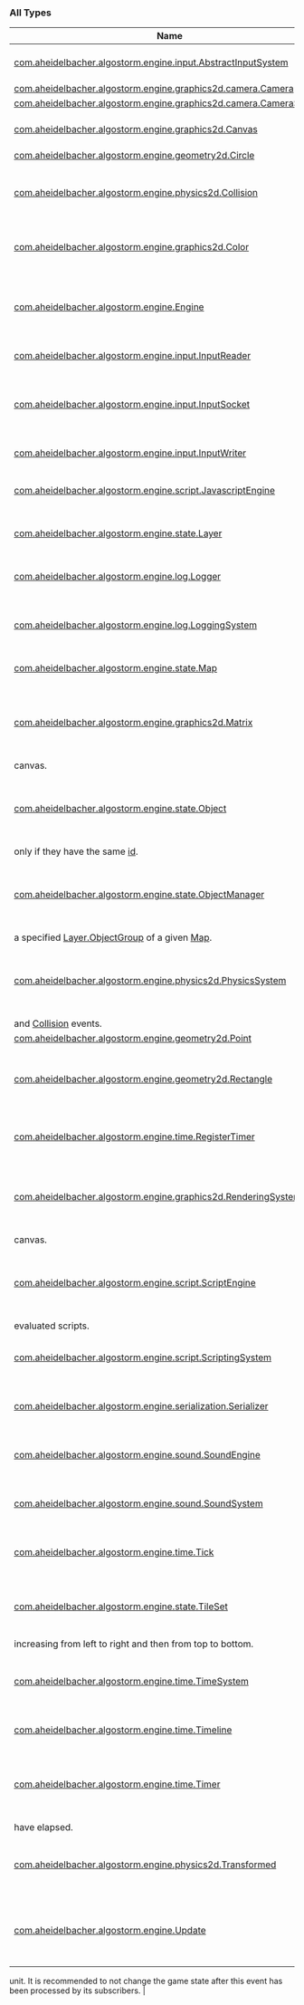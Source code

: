 

### All Types

| Name | Summary |
|---|---|
| [com.aheidelbacher.algostorm.engine.input.AbstractInputSystem](../com.aheidelbacher.algostorm.engine.input/-abstract-input-system/index.md) | A system which handles user input. |
| [com.aheidelbacher.algostorm.engine.graphics2d.camera.Camera](../com.aheidelbacher.algostorm.engine.graphics2d.camera/-camera/index.md) |  |
| [com.aheidelbacher.algostorm.engine.graphics2d.camera.CameraSystem](../com.aheidelbacher.algostorm.engine.graphics2d.camera/-camera-system/index.md) |  |
| [com.aheidelbacher.algostorm.engine.graphics2d.Canvas](../com.aheidelbacher.algostorm.engine.graphics2d/-canvas/index.md) | A canvas that allows `draw` calls. |
| [com.aheidelbacher.algostorm.engine.geometry2d.Circle](../com.aheidelbacher.algostorm.engine.geometry2d/-circle/index.md) |  |
| [com.aheidelbacher.algostorm.engine.physics2d.Collision](../com.aheidelbacher.algostorm.engine.physics2d/-collision/index.md) | An event which signals that [sourceId](../com.aheidelbacher.algostorm.engine.physics2d/-collision/source-id.md) collided with [targetId](../com.aheidelbacher.algostorm.engine.physics2d/-collision/target-id.md). |
| [com.aheidelbacher.algostorm.engine.graphics2d.Color](../com.aheidelbacher.algostorm.engine.graphics2d/-color/index.md) | Utility methods for manipulating colors. |
| [com.aheidelbacher.algostorm.engine.Engine](../com.aheidelbacher.algostorm.engine/-engine/index.md) | An asynchronous engine that runs the game loop on its own private thread. |
| [com.aheidelbacher.algostorm.engine.input.InputReader](../com.aheidelbacher.algostorm.engine.input/-input-reader/index.md) | Allows reading input. |
| [com.aheidelbacher.algostorm.engine.input.InputSocket](../com.aheidelbacher.algostorm.engine.input/-input-socket/index.md) | Thread-safe input socket which allows setting and retrieving inputs. |
| [com.aheidelbacher.algostorm.engine.input.InputWriter](../com.aheidelbacher.algostorm.engine.input/-input-writer/index.md) | Allows writing input. |
| [com.aheidelbacher.algostorm.engine.script.JavascriptEngine](../com.aheidelbacher.algostorm.engine.script/-javascript-engine/index.md) | An interpreter of Javascript files using Mozilla Rhino. |
| [com.aheidelbacher.algostorm.engine.state.Layer](../com.aheidelbacher.algostorm.engine.state/-layer/index.md) | An abstract layer in the game world. |
| [com.aheidelbacher.algostorm.engine.log.Logger](../com.aheidelbacher.algostorm.engine.log/-logger/index.md) | An object which provides logging facilities. |
| [com.aheidelbacher.algostorm.engine.log.LoggingSystem](../com.aheidelbacher.algostorm.engine.log/-logging-system/index.md) | A system which captures all events and logs them. |
| [com.aheidelbacher.algostorm.engine.state.Map](../com.aheidelbacher.algostorm.engine.state/-map/index.md) | A map which contains all the game state. |
| [com.aheidelbacher.algostorm.engine.graphics2d.Matrix](../com.aheidelbacher.algostorm.engine.graphics2d/-matrix/index.md) | Used to apply a sequence of transformations to a bitmap before drawing to the
canvas. |
| [com.aheidelbacher.algostorm.engine.state.Object](../com.aheidelbacher.algostorm.engine.state/-object/index.md) | A physical and renderable object in the game. Two objects are equal if and
only if they have the same [id](../com.aheidelbacher.algostorm.engine.state/-object/id.md). |
| [com.aheidelbacher.algostorm.engine.state.ObjectManager](../com.aheidelbacher.algostorm.engine.state/-object-manager/index.md) | A manager which offers easy creation, deletion and retrieval of objects from
a specified [Layer.ObjectGroup](../com.aheidelbacher.algostorm.engine.state/-layer/-object-group/index.md) of a given [Map](../com.aheidelbacher.algostorm.engine.state/-map/index.md). |
| [com.aheidelbacher.algostorm.engine.physics2d.PhysicsSystem](../com.aheidelbacher.algostorm.engine.physics2d/-physics-system/index.md) | A system that handles [TransformIntent](../com.aheidelbacher.algostorm.engine.physics2d/-physics-system/-transform-intent/index.md) events and publishes [Transformed](../com.aheidelbacher.algostorm.engine.physics2d/-transformed/index.md)
and [Collision](../com.aheidelbacher.algostorm.engine.physics2d/-collision/index.md) events. |
| [com.aheidelbacher.algostorm.engine.geometry2d.Point](../com.aheidelbacher.algostorm.engine.geometry2d/-point/index.md) |  |
| [com.aheidelbacher.algostorm.engine.geometry2d.Rectangle](../com.aheidelbacher.algostorm.engine.geometry2d/-rectangle/index.md) | A rectangle which covers the area `[x, x + width - 1] x [y, y + height - 1]`. |
| [com.aheidelbacher.algostorm.engine.time.RegisterTimer](../com.aheidelbacher.algostorm.engine.time/-register-timer/index.md) | An event which requests the creation of a [timer](../com.aheidelbacher.algostorm.engine.time/-register-timer/timer.md). |
| [com.aheidelbacher.algostorm.engine.graphics2d.RenderingSystem](../com.aheidelbacher.algostorm.engine.graphics2d/-rendering-system/index.md) | A system which handles the rendering of all objects in the game to the screen
canvas. |
| [com.aheidelbacher.algostorm.engine.script.ScriptEngine](../com.aheidelbacher.algostorm.engine.script/-script-engine/index.md) | An object that can evaluate scripts and named functions from previously
evaluated scripts. |
| [com.aheidelbacher.algostorm.engine.script.ScriptingSystem](../com.aheidelbacher.algostorm.engine.script/-scripting-system/index.md) | A system that handles script execution requests. |
| [com.aheidelbacher.algostorm.engine.serialization.Serializer](../com.aheidelbacher.algostorm.engine.serialization/-serializer/index.md) | Serialization and deserialization utility methods. |
| [com.aheidelbacher.algostorm.engine.sound.SoundEngine](../com.aheidelbacher.algostorm.engine.sound/-sound-engine/index.md) | An object that can play multiple sounds at once. |
| [com.aheidelbacher.algostorm.engine.sound.SoundSystem](../com.aheidelbacher.algostorm.engine.sound/-sound-system/index.md) | A system which handles playing and stopping sounds. |
| [com.aheidelbacher.algostorm.engine.time.Tick](../com.aheidelbacher.algostorm.engine.time/-tick/index.md) | An event which signals an atomic time unit has passed. |
| [com.aheidelbacher.algostorm.engine.state.TileSet](../com.aheidelbacher.algostorm.engine.state/-tile-set/index.md) | A tile set used for rendering. Tiles are indexed starting from `0`,
increasing from left to right and then from top to bottom. |
| [com.aheidelbacher.algostorm.engine.time.TimeSystem](../com.aheidelbacher.algostorm.engine.time/-time-system/index.md) | A system that triggers every registered [Timer](../com.aheidelbacher.algostorm.engine.time/-timer/index.md) when it expires. |
| [com.aheidelbacher.algostorm.engine.time.Timeline](../com.aheidelbacher.algostorm.engine.time/-timeline/index.md) | A container for the timers in the game. |
| [com.aheidelbacher.algostorm.engine.time.Timer](../com.aheidelbacher.algostorm.engine.time/-timer/index.md) | A timer which will post the associated [events](../com.aheidelbacher.algostorm.engine.time/-timer/events.md) when [remainingTicks](../com.aheidelbacher.algostorm.engine.time/-timer/remaining-ticks.md) ticks
have elapsed. |
| [com.aheidelbacher.algostorm.engine.physics2d.Transformed](../com.aheidelbacher.algostorm.engine.physics2d/-transformed/index.md) | An event which signals that the given object has been transformed. |
| [com.aheidelbacher.algostorm.engine.Update](../com.aheidelbacher.algostorm.engine/-update/index.md) | An event which signals that all game logic should advance by an atomic time
unit. It is recommended to not change the game state after this event has
been processed by its subscribers. |
